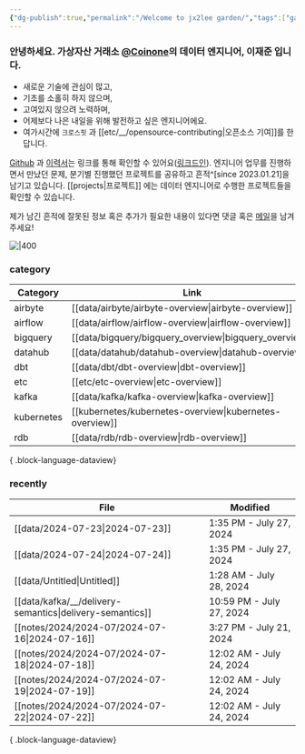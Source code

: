 ```yaml
---
{"dg-publish":true,"permalink":"/Welcome to jx2lee garden/","tags":["gardenEntry"],"dgEnableSearch":true,"noteIcon":"","created":"2023-12-20T00:33:04.000+09:00"}
---
```




### 안녕하세요. 가상자산 거래소 [@Coinone](https://coinone.co.kr/)의 데이터 엔지니어, 이재준 입니다.

- 새로운 기술에 관심이 많고,
- 기초를 소홀히 하지 않으며,
- 고여있지 않으려 노력하며,
- 어제보다 나은 내일을 위해 발전하고 싶은 엔지니어에요.
- 여가시간에 `크로스핏` 과 [[etc/__/opensource-contributing\|오픈소스 기여]]를 한답니다.


[Github](https://github.com/jx2lee) 과 [이력서](https://jx2lee.github.io/resume-en/)는 링크를 통해 확인할 수 있어요([링크드인](https://www.linkedin.com/in/jx2lee/)). 엔지니어 업무를 진행하면서 만났던 문제, 분기별 진행했던 프로젝트를 공유하고 흔적^[since 2023.01.21]을 남기고 있습니다. [[projects\|프로젝트]] 에는 데이터 엔지니어로 수행한 프로젝트들을 확인할 수 있습니다.

제가 남긴 흔적에 잘못된 정보 혹은 추가가 필요한 내용이 있다면 댓글 혹은 [메일](malito:dev.jaejun.lee.1991@gamil.com)을 남겨주세요!


![|400](https://i.imgur.com/EfyC7Gg.jpeg)

### category
| Category   | Link                                                       |
| ---------- | ---------------------------------------------------------- |
| airbyte    | [[data/airbyte/airbyte-overview\|airbyte-overview]]     |
| airflow    | [[data/airflow/airflow-overview\|airflow-overview]]     |
| bigquery   | [[data/bigquery/bigquery_overview\|bigquery_overview]]  |
| datahub    | [[data/datahub/datahub-overview\|datahub-overview]]     |
| dbt        | [[data/dbt/dbt-overview\|dbt-overview]]                 |
| etc        | [[etc/etc-overview\|etc-overview]]                      |
| kafka      | [[data/kafka/kafka-overview\|kafka-overview]]           |
| kubernetes | [[kubernetes/kubernetes-overview\|kubernetes-overview]] |
| rdb        | [[data/rdb/rdb-overview\|rdb-overview]]                 |

{ .block-language-dataview}


### recently
| File                                                        | Modified                 |
| ----------------------------------------------------------- | ------------------------ |
| [[data/2024-07-23\|2024-07-23]]                          | 1:35 PM - July 27, 2024  |
| [[data/2024-07-24\|2024-07-24]]                          | 1:35 PM - July 27, 2024  |
| [[data/Untitled\|Untitled]]                              | 1:28 AM - July 28, 2024  |
| [[data/kafka/__/delivery-semantics\|delivery-semantics]] | 10:59 PM - July 27, 2024 |
| [[notes/2024/2024-07/2024-07-16\|2024-07-16]]            | 3:27 PM - July 21, 2024  |
| [[notes/2024/2024-07/2024-07-18\|2024-07-18]]            | 12:02 AM - July 24, 2024 |
| [[notes/2024/2024-07/2024-07-19\|2024-07-19]]            | 12:02 AM - July 24, 2024 |
| [[notes/2024/2024-07/2024-07-22\|2024-07-22]]            | 12:02 AM - July 24, 2024 |

{ .block-language-dataview}